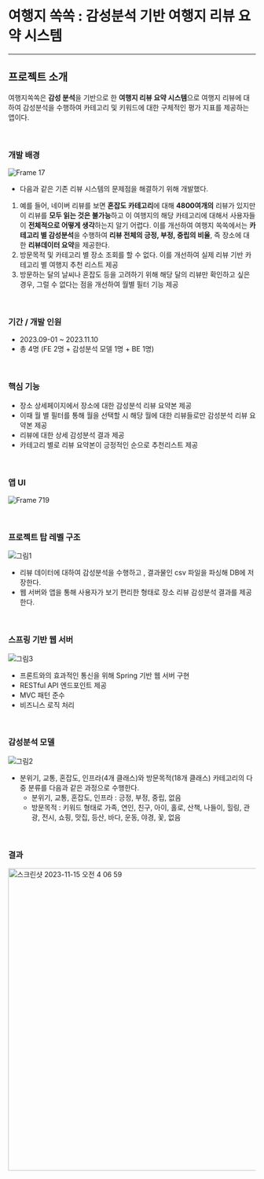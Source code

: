# **여행지 쏙쏙 : 감성분석 기반 여행지 리뷰 요약 시스템** 

*****

## **프로젝트 소개**

여행지쏙쏙은 **감성 분석**을 기반으로 한 **여행지 리뷰 요약 시스템**으로 여행지 리뷰에 대하여 감성분석을 수행하여 카테고리 및 키워드에 대한 구체적인 평가 지표를 제공하는 앱이다.

<br/> 

### **개발 배경**
![Frame 17](https://github.com/YeoHangJiSsokSsok/BackEnd/assets/92996412/757a640e-caa2-4729-8a9b-4f59719e68eb)

- 다음과 같은 기존 리뷰 시스템의 문제점을 해결하기 위해 개발했다.
1. 예를 들어, 네이버 리뷰를 보면 **혼잡도 카테고리**에 대해 **4800여개의** 리뷰가 있지만 이 리뷰를 **모두 읽는 것은 불가능**하고 이 여행지의 해당 카테고리에 대해서 사용자들이 **전체적으로 어떻게 생각**하는지 알기 어렵다. 이를 개선하여 여행지 쏙쏙에서는 **카테고리 별 감성분석**을 수행하여 **리뷰 전체의 긍정, 부정, 중립의 비율**, 즉 장소에 대한 **리뷰데이터 요약**을 제공한다.
2. 방문목적 및 카테고리 별 장소 조회를 할 수 없다. 이를 개선하여 실제 리뷰 기반 카테고리 별 여행지 추천 리스트 제공
3. 방문하는 달의 날씨나 혼잡도 등을 고려하기 위해 해당 달의 리뷰만 확인하고 싶은 경우, 그럴 수 없다는 점을 개선하여 월별 필터 기능 제공

<br/> 

### **기간 / 개발 인원**

- 2023.09-01 ~ 2023.11.10
- 총 4명 (FE 2명 + 감성분석 모델 1명 + BE 1명)

<br/> 

### **핵심 기능**

- 장소 상세페이지에서 장소에 대한 감성분석 리뷰 요약본 제공
- 이때 월 별 필터를 통해 월을 선택할 시 해당 월에 대한 리뷰들로만 감성분석 리뷰 요약본 제공
- 리뷰에 대한 상세 감성분석 결과 제공
- 카테고리 별로 리뷰 요약본이 긍정적인 순으로 추천리스트 제공

<br/> 

### **앱 UI**
![Frame 719](https://github.com/YeoHangJiSsokSsok/BackEnd/assets/92996412/e9e6e05e-6cde-4e13-a8a6-13bc940cb30a)

<br/> 

### **프로젝트 탑 레벨 구조**
![그림1](https://github.com/YeoHangJiSsokSsok/BackEnd/assets/92996412/7f183a44-02ab-4e9f-b279-eb2a79282f87)
- 리뷰 데이터에 대하여 감성분석을 수행하고 , 결과물인 csv 파일을 파싱해 DB에 저장한다. 
- 웹 서버와 앱을 통해 사용자가 보기 편리한 형태로 장소 리뷰 감성분석 결과를 제공한다.

<br/> 

### **스프링 기반 웹 서버**
![그림3](https://github.com/YeoHangJiSsokSsok/BackEnd/assets/92996412/8e81dfa6-0f09-4b9b-836c-887296d911f4)
- 프론트와의 효과적인 통신을 위해 Spring 기반 웹 서버 구현
- RESTful API 엔드포인트 제공
- MVC 패턴 준수
- 비즈니스 로직 처리

<br/> 

### **감성분석 모델**
![그림2](https://github.com/YeoHangJiSsokSsok/BackEnd/assets/92996412/bcbb87d0-9a9a-4945-b460-41fc2443ae84)
- 분위기, 교통, 혼잡도, 인프라(4개 클래스)와 방문목적(18개 클래스) 카테고리의 다중 분류를 다음과 같은 과정으로 수행한다.
    - 분위기, 교통, 혼잡도, 인프라 : 긍정, 부정, 중립, 없음
    - 방문목적 : 키워드 형태로 가족, 연인, 친구, 아이, 홀로, 산책, 나들이, 	힐링, 관광, 전시, 쇼핑, 맛집, 등산, 바다, 운동, 야경, 꽃, 없음

<br/> 

### **결과**
<img width="614" alt="스크린샷 2023-11-15 오전 4 06 59" src="https://github.com/YeoHangJiSsokSsok/BackEnd/assets/92996412/87d5e6f9-0d96-4c48-aadd-448a2de24b62">
